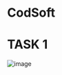 # CodSoft
# TASK 1
![image](https://github.com/siddhesh0309/CodSoft/assets/66249282/1c5f2d9e-734b-4afb-956f-db8634b12e07)
